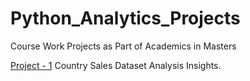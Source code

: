 # Python_Analytics_Projects
Course Work Projects as Part of Academics in Masters

<p><a href="[http://example.net/](https://github.com/DiviPrudhvi/Python_Analytics_Projects/tree/main/Project1%20-%20Exploratory%20Data%20Analysis%20and%20Visualization%20using%20Plotting)https://github.com/DiviPrudhvi/Python_Analytics_Projects/tree/main/Project1%20-%20Exploratory%20Data%20Analysis%20and%20Visualization%20using%20Plotting">Project - 1</a> Country Sales Dataset Analysis Insights.</p>
